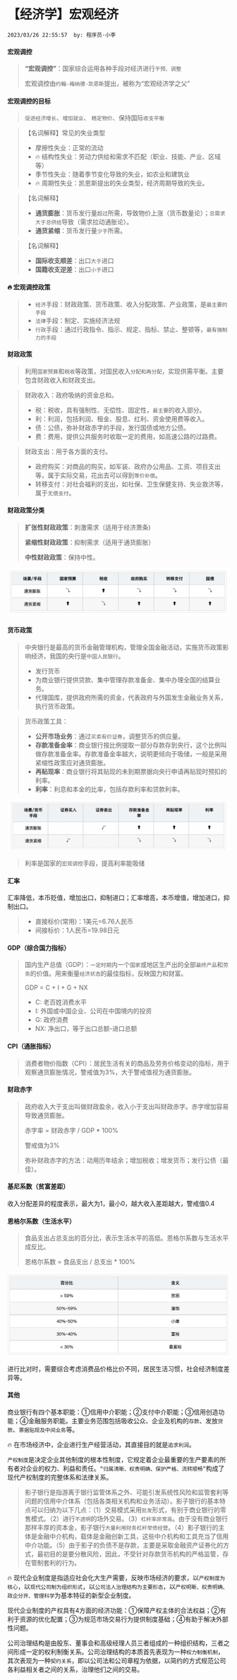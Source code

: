 # 【经济学】宏观经济

`2023/03/26 22:55:57  by: 程序员·小李`

#### 宏观调控

> **“宏观调控”**：国家综合运用各种手段对经济进行`干预、调整`
>
> 宏观调控由`约翰-梅纳德-凯恩斯`提出，被称为“宏观经济学之父”


#### 宏观调控的目标

> `促进经济增长`、`增加就业`、 `稳定物价`、保持国际`收支平衡`

> 【名词解释】常见的失业类型
> * 摩擦性失业：正常的流动
> * 🔥 结构性失业：劳动力供给和需求不匹配（职业、技能、产业、区域等）
> * 季节性失业：随着季节变化导致的失业，如农业和建筑业
> * 🔥 周期性失业：凯恩斯提出的失业类型，经济周期导致的失业。

> 【名词解释】
> * **通货膨胀**：货币发行量`超过`所需，导致物价上涨（货币数量论）；`总需求大于总供给`导致（需求拉动通胀论）。
> * **通货紧缩**：货币发行量`少于`所需。

> 【名词解释】
> * **国际收支顺差**：出口`大于`进口
> * **国籍收支逆差**：出口`小于`进口


#### 🔥 宏观调控政策

> * `经济`手段：财政政策、货币政策、收入分配政策、产业政策，是`最主要的手段`
> * `法律`手段：制定、实施经济法规
> * `行政`手段：通过行政指令、指示、规定、指标、禁止、整顿等，`最有强制力的手段`


#### 财政政策

> 利用`国家预算`和`税收`等政策，对国民收入`分配和再分配`，实现供需平衡。主要包含财政收入和财政支出。

> 财政收入：政府吸纳的资金总和。
> * 税：税收，具有强制性、无偿性、固定性，`最主要`的收入部分。
> * 利：利润，包括利润、租金、股息、红利、资金使用费等收入。
> * 债：公债，弥补财政赤字的手段，发行国债或地方公债。
> * 费：费用，提供公共服务时收取一定的费用，如高速公路的过路费。

> 财政支出：用于各方面的支付。
> * 政府购买：对商品的购买，如军装、政府办公用品、工资、项目支出等，属于实际交易，花出去可以得到`等价补偿`。
> * 转移支付：对社会福利的支出，如社保、卫生保健支持、失业救济等，属于`无偿支付`。


#### 财政政策分类

> **扩张性财政政策**：刺激需求（适用于经济萧条)
>
> **紧缩性财政政策**：抑制需求（适用于通货膨胀） 
>
> **中性财政政策**：保持中性。

![image](【经济学】宏观经济/2286f9dc-cfac-4f79-aaab-f1e334e37607.png)


#### 货币政策

> 中央银行是最高的货币金融管理机构，管理全国金融活动，实施货币政策影响经济，我国的央行是`中国人民银行`。
> * 发行货币
> * 为商业银行提供贷款、集中管理存款准备金、集中办理全国的结算业务。
> * 代理国库，提供政府所需的资金，代表政府与外国发生金融业务关系，执行货币政策。

> 货币政策工具：
> * **公开市场业务**：通过`买卖有价证券`，调整货币的供应量。
> * **存款准备金率**：商业银行按比例提取一部分存款存到央行，这个比例叫做存款准备金率。存款准备金率越大，说明更倾向于吸储，一般是采用紧缩性政策应对通货膨胀。
> * **再贴现率**：商业银行将其贴现的未到期票据向央行申请再贴现时预扣的利率。
> * **利率**：利息和本金的比率，包括存款利率和贷款利率。

![image](【经济学】宏观经济/bce03b43-7317-4518-8d9e-7ebbd3cf3d88.png)

> 利率是国家的`宏观调控`手段，提高利率能吸储


#### 汇率

汇率降低，本币贬值，增加出口，抑制进口；汇率增高，本币增值，增加进口，抑制出口。

> * 直接标价(常用)：1美元=6.76人民币
> * 间接标价：1人民币=19.98日元


#### GDP（综合国力指标）

> 国内生产总值（GDP）：`一定时期`内一个`国家`或地区生产出的全部`最终产品`和`劳务`的价值。用来衡量`经济状态`的最佳指标，反映国力和财富。
>
> GDP = C + I + G + NX
> * C: 老百姓消费水平
> * I: 外国或中国企业、公司在中国境内的投资
> * G: 政府消费
> * NX: 净出口，等于出口总额-进口总额 


#### CPI（通胀指标）

> 消费者物价指数（CPI）：居民生活有关的商品及劳务价格变动的指标，用于观察通货膨胀情况，警戒值为3%，大于警戒值视为通货膨胀。


#### 财政赤字

>政府收入大于支出叫做财政盈余，收入小于支出叫财政赤字。赤字增加容易导致通货膨胀。
>
> 赤字率 = 财政赤字 / GDP * 100%
>
> 警戒值为3%
>
> 弥补财政赤字的方法：动用历年结余；增加税收；增发货币；发行公债（最佳）。


#### 基尼系数（贫富差距）

收入分配差异的程度表示，最大为1，最小0，越大收入差距越大，警戒值0.4


#### 恩格尔系数（生活水平）

>食品支出占总支出的百分比，表示生活水平的高低。恩格尔系数与生活水平成反比。
>
> 恩格尔系数 = 食品支出 / 总支出 * 100%

![image](【经济学】宏观经济/65b72b72-f7b2-498e-964e-fbcda8630fd1.png)

进行比对时，需要综合考虑消费品价格比价不同，居民生活习惯，社会经济制度差异等。

#### 其他

商业银行有四个基本职能：①信用中介职能；②支付中介职能；③信用创造功能；④金融服务职能。主要业务范围包括吸收公众、企业及机构的`存款`、发放`贷款`、`票据贴现及中间业务`等。

🔥 在市场经济中，企业进行生产经营活动，其直接目的就是`追求利润`。

`产权制度`是决定企业其他制度的根本性制度，它规定着企业最重要的生产要素的所有者对企业的权力、利益和责任。`“归属清晰、权责明确、保护严格、流转顺畅”`构成了现代产权制度的完整体系和法律关系。

> 影子银行是指游离于银行监管体系之外、可能引发系统性风险和监管套利等问题的信用中介体系（包括各类相关机构和业务活动）。影子银行的基本特点可以归纳为以下几点：（1）交易模式采用`批发`形式，有别于商业银行的零售模式。（2）进行`不透明`的场外交易。（3）`杠杆率非常高`。由于没有商业银行那样丰厚的资本金，影子银行`大量利用财务杠杆举债经营`。（4）影子银行的主体是金融中介机构，载体是金融创新工具，这些中介机构和工具充当了信用中介功能。（5）由于影子的负债不是存款，主要是采取金融资产证券化的方式，最初目的是要分散风险，因此，不受针对存款货币机构的严格监管，存在管制套利的行为。

🔥 现代企业制度是指适应社会化大生产需要，反映市场经济的要求，以`产权制度为核心`，以`现代公司制为组织形式`，以`公司法人治理结构为主要形态`，以`产权明晰、权责明确、政企分开、管理科学`为基本特征的新型企业制度。

现代企业制度的产权具有4方面的经济功能：①保障产权主体的合法权益；②有利于资源的优化配置；③为规范市场交易行为提供制度基础；④有助于解决外部性问题。

公司治理结构是由股东、董事会和高级经理人员三者组成的一种组织结构，三者之间形成一定的权利制衡关系。公司治理结构的本质首先表现为一种`权力制衡机制`，其次表现为一种`契约关系`，即以公司法和公司章程为依据，以简约的方式规范公司各利益相关者之间的关系，治理他们之间的交易。